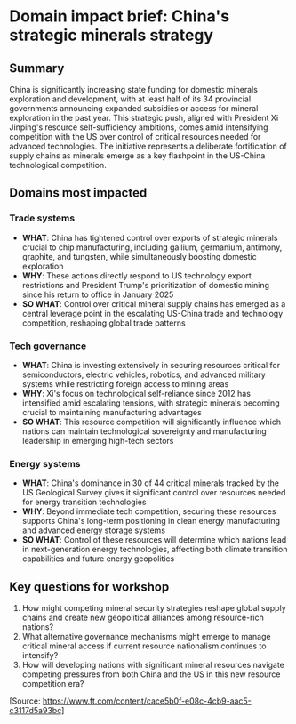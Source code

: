 # Domain impact brief: China's strategic minerals strategy

## Summary
China is significantly increasing state funding for domestic minerals exploration and development, with at least half of its 34 provincial governments announcing expanded subsidies or access for mineral exploration in the past year. This strategic push, aligned with President Xi Jinping's resource self-sufficiency ambitions, comes amid intensifying competition with the US over control of critical resources needed for advanced technologies. The initiative represents a deliberate fortification of supply chains as minerals emerge as a key flashpoint in the US-China technological competition.

## Domains most impacted

### Trade systems
- **WHAT**: China has tightened control over exports of strategic minerals crucial to chip manufacturing, including gallium, germanium, antimony, graphite, and tungsten, while simultaneously boosting domestic exploration
- **WHY**: These actions directly respond to US technology export restrictions and President Trump's prioritization of domestic mining since his return to office in January 2025
- **SO WHAT**: Control over critical mineral supply chains has emerged as a central leverage point in the escalating US-China trade and technology competition, reshaping global trade patterns

### Tech governance
- **WHAT**: China is investing extensively in securing resources critical for semiconductors, electric vehicles, robotics, and advanced military systems while restricting foreign access to mining areas
- **WHY**: Xi's focus on technological self-reliance since 2012 has intensified amid escalating tensions, with strategic minerals becoming crucial to maintaining manufacturing advantages
- **SO WHAT**: This resource competition will significantly influence which nations can maintain technological sovereignty and manufacturing leadership in emerging high-tech sectors

### Energy systems
- **WHAT**: China's dominance in 30 of 44 critical minerals tracked by the US Geological Survey gives it significant control over resources needed for energy transition technologies
- **WHY**: Beyond immediate tech competition, securing these resources supports China's long-term positioning in clean energy manufacturing and advanced energy storage systems
- **SO WHAT**: Control of these resources will determine which nations lead in next-generation energy technologies, affecting both climate transition capabilities and future energy geopolitics

## Key questions for workshop
1. How might competing mineral security strategies reshape global supply chains and create new geopolitical alliances among resource-rich nations?
2. What alternative governance mechanisms might emerge to manage critical mineral access if current resource nationalism continues to intensify?
3. How will developing nations with significant mineral resources navigate competing pressures from both China and the US in this new resource competition era?

[Source: https://www.ft.com/content/cace5b0f-e08c-4cb9-aac5-c3117d5a93bc]
